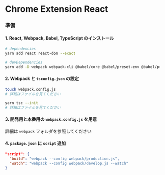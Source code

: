 # Chrome Extension React

### 準備

#### 1. React, Webpack, Babel, TypeScript のインストール

```sh
# dependencies
yarn add react react-dom --exact

# devDependencies
yarn add -D webpack webpack-cli @babel/core @babel/preset-env @babel/preset-react babel-loader typescript ts-loader @types/react @types/react-dom --exact
```

#### 2. Webpack と `tsconfig.json` の設定

```sh
touch webpack.config.js
# 詳細はファイルを見てください

yarn tsc --init
# 詳細はファイルを見てください
```

#### 3. 開発用と本番用の `webpack.config.js` を用意

詳細は `webpack` フォルダを参照してください

#### 4. `package.json` に `script` 追加

```json
"script": {
  "build": "webpack --config webpack/production.js",
  "watch": "webpack --config webpack/develop.js --watch"
}
```
